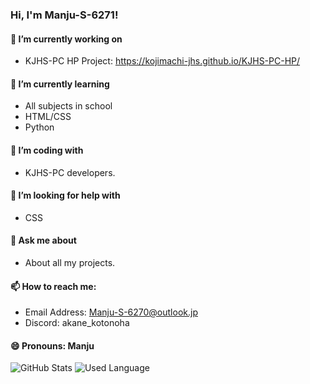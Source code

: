 ### Hi, I'm Manju-S-6271!
#### 🔭 I’m currently working on
- KJHS-PC HP Project: https://kojimachi-jhs.github.io/KJHS-PC-HP/

#### 🌱 I’m currently learning
- All subjects in school
- HTML/CSS
- Python

#### 👯 I’m coding with
- KJHS-PC developers.

#### 🤔 I’m looking for help with
- CSS

#### 💬 Ask me about
- About all my projects.

#### 📫 How to reach me: 
- Email Address: Manju-S-6270@outlook.jp
- Discord: akane_kotonoha

#### 😄 Pronouns: Manju

![GitHub Stats](https://github-readme-stats.vercel.app/api?username=Manju-S-6271&&show_icons=true&&theme=tokyonight)
![Used Language](https://github-readme-stats.vercel.app/api/top-langs/?username=Manju-S-6271&&show_icons=true&&theme=tokyonight)
